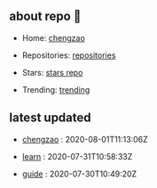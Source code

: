 ## about repo 👋

- Home: [chengzao](https://github.com/chengzao)

- Repositories: [repositories](https://github.com/chengzao?tab=repositories)

- Stars: [stars repo](https://github.com/chengzao?tab=stars)

- Trending: [trending](https://github.com/trending)

## latest updated



- [chengzao](https://github.com/chengzao/chengzao) : 2020-08-01T11:13:06Z



- [learn](https://github.com/chengzao/learn) : 2020-07-31T10:58:33Z



- [guide](https://github.com/chengzao/guide) : 2020-07-30T10:49:20Z



